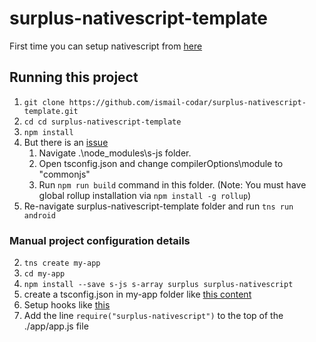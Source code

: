 # surplus-nativescript-template

First time you can setup nativescript from [here](http://docs.nativescript.org/start/ns-setup-installer)

## Running this project
1. `git clone https://github.com/ismail-codar/surplus-nativescript-template.git`
2. `cd cd surplus-nativescript-template`
3. `npm install`
4. But there is an [issue](https://github.com/adamhaile/S/issues/2)
    1. Navigate .\node_modules\s-js folder.
    2. Open tsconfig.json and change compilerOptions\module to "commonjs"
    2. Run `npm run build` command in this folder.  (Note: You must have global rollup installation via `npm install -g rollup`)
5. Re-navigate surplus-nativescript-template folder and run `tns run android`

### Manual project configuration details
2. `tns create my-app`
3. `cd my-app`
4. `npm install --save s-js s-array surplus surplus-nativescript` 
5. create a tsconfig.json in my-app folder like [this content](https://github.com/ismail-codar/surplus-nativescript-template/blob/master/tsconfig.json)
6. Setup hooks like [this](https://github.com/ismail-codar/surplus-nativescript-template/tree/master/hooks)
7. Add the line `require("surplus-nativescript")` to the top of the ./app/app.js file